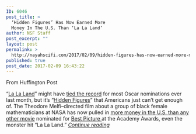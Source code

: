 ```yaml
---
ID: 6046
post_title: >
  ‘Hidden Figures’ Has Now Earned More
  Money In The U.S. Than ‘La La Land’
author: NSF Staff
post_excerpt: ""
layout: post
permalink: >
  http://nayahscifi.com/2017/02/09/hidden-figures-has-now-earned-more-money-in-the-u-s-than-la-la-land/
published: true
post_date: 2017-02-09 16:43:22
---
```

From Huffington Post

“<a href="http://www.huffingtonpost.com/news/la-la-land/" target="_blank" data-beacon="{&quot;p&quot;:{&quot;mnid&quot;:&quot;entry_text&quot;,&quot;lnid&quot;:&quot;citation&quot;,&quot;mpid&quot;:1,&quot;plid&quot;:&quot;http://www.huffingtonpost.com/news/la-la-land/&quot;}}">La La Land</a>” might have <a href="http://www.huffingtonpost.com/entry/la-la-land-oscar-nominations-record_us_5886473be4b096b4a233779f" target="_blank" data-beacon="{&quot;p&quot;:{&quot;mnid&quot;:&quot;entry_text&quot;,&quot;lnid&quot;:&quot;citation&quot;,&quot;mpid&quot;:2,&quot;plid&quot;:&quot;us_5886473be4b096b4a233779f&quot;}}">tied the record</a> for most Oscar nominations ever last month, but it’s “<a href="http://www.huffingtonpost.com/news/hidden-figures/" target="_blank" data-beacon="{&quot;p&quot;:{&quot;mnid&quot;:&quot;entry_text&quot;,&quot;lnid&quot;:&quot;citation&quot;,&quot;mpid&quot;:3,&quot;plid&quot;:&quot;http://www.huffingtonpost.com/news/hidden-figures/&quot;}}">Hidden Figures</a>” that Americans just can’t get enough of. The Theodore Melfi–directed film about a group of black female mathematicians at NASA has now pulled in <a href="http://www.slate.com/blogs/browbeat/2017/02/07/hidden_figures_is_now_the_highest_grossing_best_picture_nominee_to_date.html" target="_blank" data-beacon="{&quot;p&quot;:{&quot;mnid&quot;:&quot;entry_text&quot;,&quot;lnid&quot;:&quot;citation&quot;,&quot;mpid&quot;:4,&quot;plid&quot;:&quot;hidden_figures_is_now_the_highest_grossing_best_picture_nominee_to_date.html&quot;}}">more money in the U.S. than any other movie</a> nominated for <a href="https://twitter.com/ErikDavis/status/829338505838989312" target="_blank" data-beacon="{&quot;p&quot;:{&quot;mnid&quot;:&quot;entry_text&quot;,&quot;lnid&quot;:&quot;citation&quot;,&quot;mpid&quot;:5,&quot;plid&quot;:&quot;https://twitter.com/ErikDavis/status/829338505838989312&quot;}}">Best Picture </a>at the Academy Awards, even the monster hit “La La Land.” <a href="http://www.huffingtonpost.com/entry/hidden-figures-la-la-land_us_589c7a1ce4b09bd304c03d09?"><em>Continue reading</em></a>